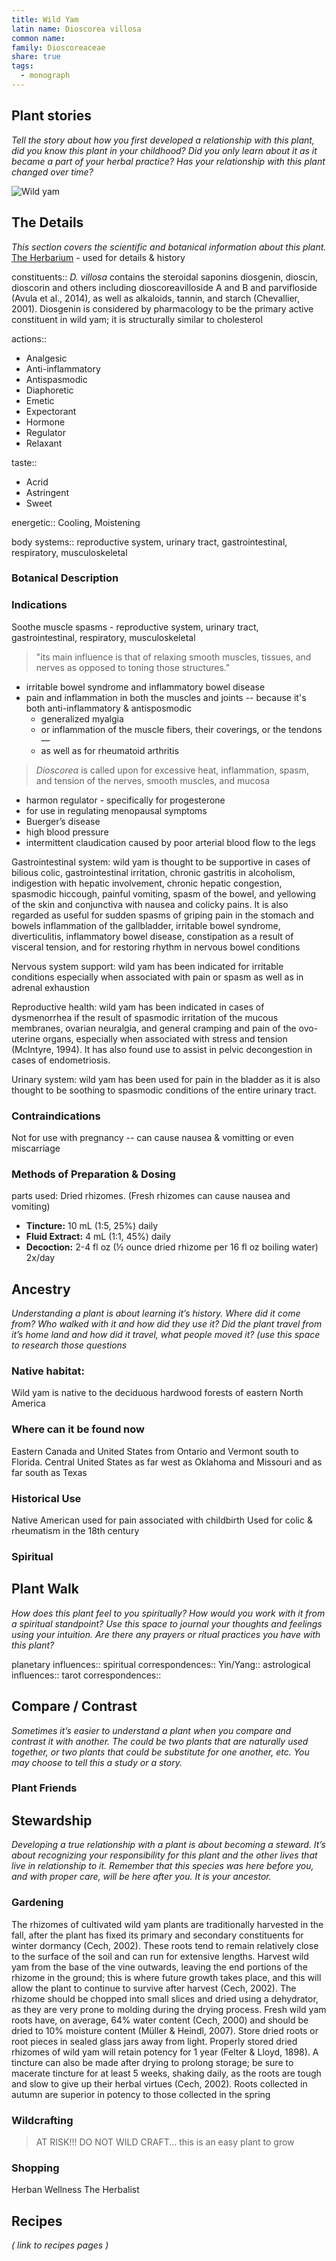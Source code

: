 ```yaml
---
title: Wild Yam
latin name: Dioscorea villosa
common name: 
family: Dioscoreaceae
share: true
tags:
  - monograph
---
```

## Plant stories
_Tell the story about how you first developed a relationship with this plant, did you know this plant in your childhood? Did you only learn about it as it became a part of your herbal practice? Has your relationship with this plant changed over time?_

![Wild yam](https://herbarium.theherbalacademy.com/wp-content/uploads/2022/11/Wild-yam-erika5_edited.jpg)
## The Details
_This section covers the scientific and botanical information about this plant._
[The Herbarium](https://herbarium.theherbalacademy.com/monograph/wild-yam/) - used for details & history

constituents::
_D. villosa_ contains the steroidal saponins diosgenin, dioscin, dioscorin and others including dioscoreavilloside A and B and parvifloside (Avula et al., 2014), as well as alkaloids, tannin, and starch (Chevallier, 2001). Diosgenin is considered by pharmacology to be the primary active constituent in wild yam; it is structurally similar to cholesterol

actions::
- Analgesic 
- Anti-inflammatory 
- Antispasmodic 
- Diaphoretic 
- Emetic 
- Expectorant 
- Hormone 
- Regulator 
- Relaxant

taste::
- Acrid 
- Astringent 
- Sweet

energetic:: Cooling, Moistening

body systems:: reproductive system, urinary tract, gastrointestinal, respiratory, musculoskeletal

### Botanical Description



### Indications
Soothe muscle spasms - reproductive system, urinary tract, gastrointestinal, respiratory, musculoskeletal
> "its main influence is that of relaxing smooth muscles, tissues, and nerves as opposed to toning those structures."

- irritable bowel syndrome and inflammatory bowel disease
- pain and inflammation in both the muscles and joints -- because it's both anti-inflammatory & antisposmodic 
	- generalized myalgia
	- or inflammation of the muscle fibers, their coverings, or the tendons—
	- as well as for rheumatoid arthritis
> _Dioscorea_ is called upon for excessive heat, inflammation, spasm, and tension of the nerves, smooth muscles, and mucosa

- harmon regulator - specifically for progesterone
- for use in regulating menopausal symptoms
- Buerger’s disease  
- high blood pressure
- intermittent claudication caused by poor arterial blood flow to the legs 

Gastrointestinal system: wild yam is thought to be supportive in cases of bilious colic, gastrointestinal irritation, chronic gastritis in alcoholism, indigestion with hepatic involvement, chronic hepatic congestion, spasmodic hiccough, painful vomiting, spasm of the bowel, and yellowing of the skin and conjunctiva with nausea and colicky pains. It is also regarded as useful for sudden spasms of griping pain in the stomach and bowels inflammation of the gallbladder, irritable bowel syndrome, diverticulitis, inflammatory bowel disease, constipation as a result of visceral tension, and for restoring rhythm in nervous bowel conditions

Nervous system support: wild yam has been indicated for irritable conditions especially when associated with pain or spasm as well as in adrenal exhaustion

Reproductive health: wild yam has been indicated in cases of dysmenorrhea if the result of spasmodic irritation of the mucous membranes, ovarian neuralgia, and general cramping and pain of the ovo-uterine organs, especially when associated with stress and tension (McIntyre, 1994). It has also found use to assist in pelvic decongestion in cases of endometriosis.

Urinary system: wild yam has been used for pain in the bladder as it is also thought to be soothing to spasmodic conditions of the entire urinary tract.



### Contraindications
Not for use with pregnancy -- can cause nausea & vomitting or even miscarriage

### Methods of Preparation & Dosing
parts used: Dried rhizomes. (Fresh rhizomes can cause nausea and vomiting)
- **Tincture:** 10 mL (1:5, 25%) daily 
- **Fluid Extract:** 4 mL (1:1, 45%) daily 
- **Decoction:** 2-4 fl oz (½ ounce dried rhizome per 16 fl oz boiling water) 2x/day 

## Ancestry
_Understanding a plant is about learning it’s history. Where did it come from? Who walked with it and how did they use it? Did the plant travel from it’s home land and how did it travel, what people moved it? (use this space to research those questions_

### Native habitat:
Wild yam is native to the deciduous hardwood forests of eastern North America

### Where can it be found now
Eastern Canada and United States from Ontario and Vermont south to Florida. Central United States as far west as Oklahoma and Missouri and as far south as Texas

### Historical Use
Native American used for pain associated with childbirth 
Used for colic & rheumatism in the 18th century

### Spiritual





## Plant Walk
_How does this plant feel to you spiritually? How would you work with it from a spiritual standpoint? Use this space to journal your thoughts and feelings using your intuition. Are there any prayers or ritual practices you have with this plant?_

planetary influences::
spiritual correspondences::
Yin/Yang::
astrological influences::
tarot correspondences::

## Compare / Contrast
_Sometimes it’s easier to understand a plant when you compare and contrast it with another. The could be two plants that are naturally used together, or two plants that could be substitute for one another, etc. You may choose to tell this a study or a story._

### Plant Friends


## Stewardship
_Developing a true relationship with a plant is about becoming a steward. It’s about recognizing your responsibility for this plant and the other lives that live in relationship to it. Remember that this species was here before you, and with proper care, will be here after you. It is your ancestor._

### Gardening
The rhizomes of cultivated wild yam plants are traditionally harvested in the fall, after the plant has fixed its primary and secondary constituents for winter dormancy (Cech, 2002). These roots tend to remain relatively close to the surface of the soil and can run for extensive lengths. Harvest wild yam from the base of the vine outwards, leaving the end portions of the rhizome in the ground; this is where future growth takes place, and this will allow the plant to continue to survive after harvest (Cech, 2002). The rhizome should be chopped into small slices and dried using a dehydrator, as they are very prone to molding during the drying process. Fresh wild yam roots have, on average, 64% water content (Cech, 2000) and should be dried to 10% moisture content (Müller & Heindl, 2007). Store dried roots or root pieces in sealed glass jars away from light. Properly stored dried rhizomes of wild yam will retain potency for 1 year (Felter & Lloyd, 1898). A tincture can also be made after drying to prolong storage; be sure to macerate tincture for at least 5 weeks, shaking daily, as the roots are tough and slow to give up their herbal virtues (Cech, 2002). Roots collected in autumn are superior in potency to those collected in the spring

### Wildcrafting
> AT RISK!!! DO NOT WILD CRAFT... this is an easy plant to grow

### Shopping
Herban Wellness
The Herbalist

## Recipes
_( link to recipes pages )_
